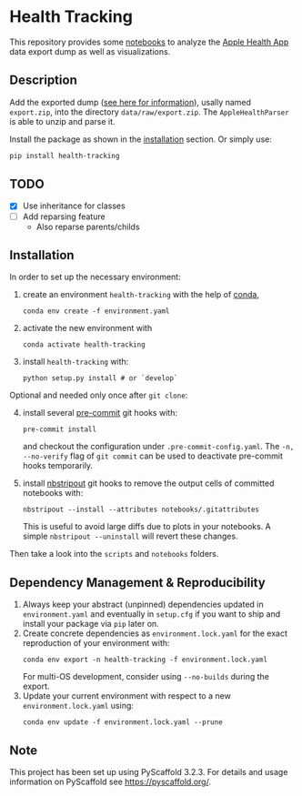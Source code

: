 # Health Tracking

This repository provides some [notebooks](./notebooks) to analyze the [Apple Health App](https://www.apple.com/ios/health/) data export dump as well as visualizations.


## Description

Add the exported dump ([see here for information](https://appletoolbox.com/how-to-export-apple-health-data-from-your-iphone-and-apple-watch/#Export_raw_Health_data_from_your_iPhone_and_Apple_Watch)), usally named `export.zip`, into the directory `data/raw/export.zip`. The `AppleHealthParser` is able to unzip and parse it.

Install the package as shown in the [installation](#installation) section. Or simply use:

```bash
pip install health-tracking
```



## TODO

- [x] Use inheritance for classes
- [ ] Add reparsing feature
    - Also reparse parents/childs








## Installation

In order to set up the necessary environment:

1. create an environment `health-tracking` with the help of [conda],
   ```
   conda env create -f environment.yaml
   ```
2. activate the new environment with
   ```
   conda activate health-tracking
   ```
3. install `health-tracking` with:
   ```
   python setup.py install # or `develop`
   ```

Optional and needed only once after `git clone`:

4. install several [pre-commit] git hooks with:
   ```
   pre-commit install
   ```
   and checkout the configuration under `.pre-commit-config.yaml`.
   The `-n, --no-verify` flag of `git commit` can be used to deactivate pre-commit hooks temporarily.

5. install [nbstripout] git hooks to remove the output cells of committed notebooks with:
   ```
   nbstripout --install --attributes notebooks/.gitattributes
   ```
   This is useful to avoid large diffs due to plots in your notebooks.
   A simple `nbstripout --uninstall` will revert these changes.


Then take a look into the `scripts` and `notebooks` folders.


## Dependency Management & Reproducibility

1. Always keep your abstract (unpinned) dependencies updated in `environment.yaml` and eventually
   in `setup.cfg` if you want to ship and install your package via `pip` later on.
2. Create concrete dependencies as `environment.lock.yaml` for the exact reproduction of your
   environment with:
   ```
   conda env export -n health-tracking -f environment.lock.yaml
   ```
   For multi-OS development, consider using `--no-builds` during the export.
3. Update your current environment with respect to a new `environment.lock.yaml` using:
   ```
   conda env update -f environment.lock.yaml --prune
   ```


## Note

This project has been set up using PyScaffold 3.2.3. For details and usage
information on PyScaffold see https://pyscaffold.org/.


[conda]: https://docs.conda.io/
[pre-commit]: https://pre-commit.com/
[Jupyter]: https://jupyter.org/
[nbstripout]: https://github.com/kynan/nbstripout
[Google style]: http://google.github.io/styleguide/pyguide.html#38-comments-and-docstrings
[dsproject extension]: https://github.com/pyscaffold/pyscaffoldext-dsproject
